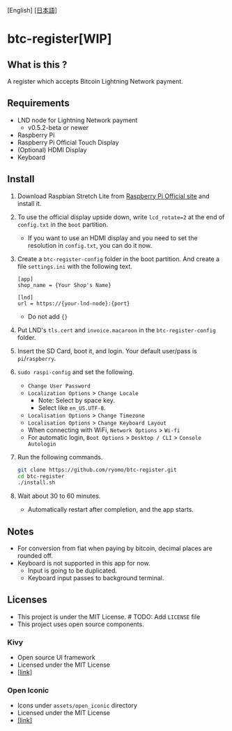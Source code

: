 [English] [[日本語]](README.ja.md)

# btc-register[WIP]

## What is this ?

A register which accepts Bitcoin Lightning Network payment.


## Requirements

* LND node for Lightning Network payment
    * v0.5.2-beta or newer
* Raspberry Pi
* Raspberry Pi Official Touch Display
* (Optional) HDMI Display
* Keyboard



## Install

1. Download Raspbian Stretch Lite from [Raspberry Pi Official site](https://www.raspberrypi.org/downloads/raspbian/) and install it.

2. To use the official display upside down, write `lcd_rotate=2` at the end of `config.txt` in the `boot` partition.

    * If you want to use an HDMI display and you need to set the resolution in `config.txt`, you can do it now.

3. Create a `btc-register-config` folder in the boot partition. And create a file `settings.ini` with the following text.

    ```
    [app]
    shop_name = {Your Shop's Name}
    
    [lnd]
    url = https://{your-lnd-node}:{port}
    ```
   
    * Do not add `{}`

4. Put LND's `tls.cert` and `invoice.macaroon` in the `btc-register-config` folder.

5. Insert the SD Card, boot it, and login. Your default user/pass is `pi`/`raspberry`.

6. `sudo raspi-config` and set the following.

    * `Change User Password`
    * `Localization Options` > `Change Locale`
        * Note: Select by space key.
        * Select like `en_US.UTF-8`.
    * `Localisation Options` > `Change Timezone`
    * `Localisation Options` > `Change Keyboard Layout`
    * When connecting with WiFi, `Network Options` > `Wi-fi`
    * For automatic login, `Boot Options` > `Desktop / CLI` > `Console Autologin`

7. Run the following commands.

    ```bash
    git clone https://github.com/ryomo/btc-register.git
    cd btc-register
    ./install.sh
    ```

8. Wait about 30 to 60 minutes.

    * Automatically restart after completion, and the app starts.



## Notes

* For conversion from fiat when paying by bitcoin, decimal places are rounded off.
* Keyboard is not supported in this app for now.
    * Input is going to be duplicated.
    * Keyboard input passes to background terminal.



## Licenses

* This project is under the MIT License. # TODO: Add `LICENSE` file
* This project uses open source components.

### Kivy

* Open source UI framework
* Licensed under the MIT License
* [[link]](https://github.com/kivy/kivy)

### Open Iconic

* Icons under `assets/open_iconic` directory
* Licensed under the MIT License
* [[link]](https://github.com/iconic/open-iconic)
